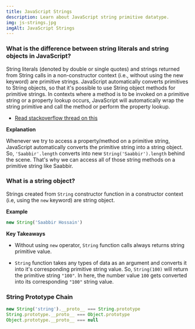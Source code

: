 ```yaml
---
title: JavaScript Strings
description: Learn about JavaScript string primitive datatype.
img: js-strings.jpg
imgAlt: JavaScript Strings
---
```


### What is the difference between string literals and string objects in JavaScript?

String literals (denoted by double or single quotes) and strings returned from String calls in a non-constructor context (i.e., without using the new keyword) are primitive strings. JavaScript automatically converts primitives to String objects, so that it's possible to use String object methods for primitive strings. In contexts where a method is to be invoked on a primitive string or a property lookup occurs, JavaScript will automatically wrap the string primitive and call the method or perform the property lookup.

- [Read stackoverflow thread on this](https://stackoverflow.com/questions/17256182/what-is-the-difference-between-string-literals-and-string-objects-in-javascript)

**Explanation**

Whenever we try to access a property/method on a primitive string, JavaScript automatically converts the primitive string into a string object. So, `'Saabbir'.length` converts into new `String('Saabbir').length` behind the scene. That's why we can access all of those string methods on a primitive string like Saabbir.

### What is a string object?

Strings created from `String` constructor function in a constructor context (i.e, using the `new` keyword) are string object.

**Example**

```js [js]
new String('Saabbir Hossain')
```

**Key Takeaways**

- Without using `new` operator, `String` function calls always returns string primitive value.

- `String` function takes any types of data as an argument and converts it into it's corresponding primitive string value. So, `String(100)` will return the primitive string `"100"`. In here, the number value `100` gets converted into its corresponding `"100"` string value.

### String Prototype Chain

```js [js]
new String('string').__proto__ === String.prototype
String.prototype.__proto__ === Object.prototype
Object.prototype.__proto__ === null
```